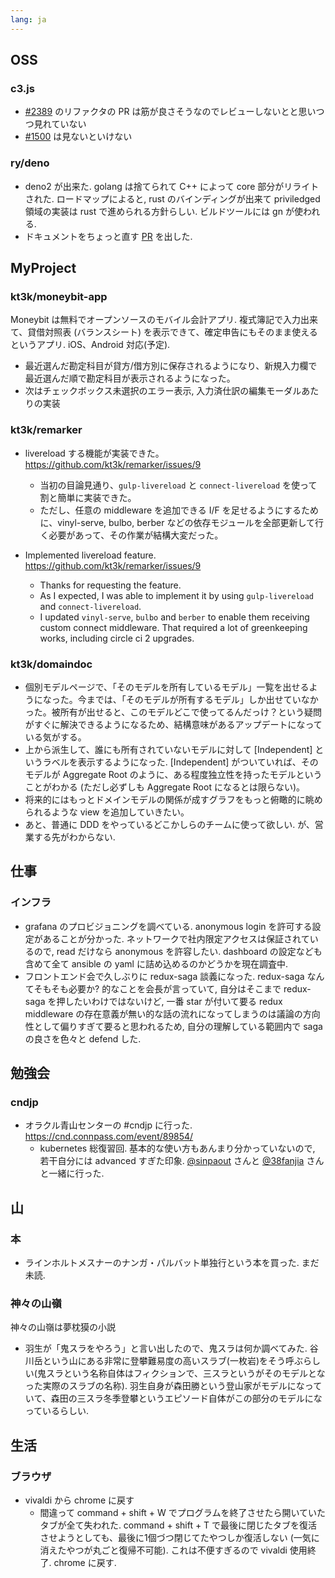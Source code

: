 ```yaml
---
lang: ja
---
```

## OSS

### c3.js

- [#2389](https://github.com/c3js/c3/pull/2389) のリファクタの PR は筋が良さそうなのでレビューしないとと思いつつ見れていない
- [#1500](https://github.com/c3js/c3/pull/1500) は見ないといけない

### ry/deno

- deno2 が出来た. golang は捨てられて C++ によって core 部分がリライトされた. ロードマップによると, rust のバインディングが出来て priviledged 領域の実装は rust で進められる方針らしい. ビルドツールには gn が使われる.
- ドキュメントをちょっと直す [PR](https://github.com/ry/deno/pull/263) を出した.

## MyProject

### kt3k/moneybit-app

Moneybit は無料でオープンソースのモバイル会計アプリ. 複式簿記で入力出来て、貸借対照表 (バランスシート) を表示できて、確定申告にもそのまま使えるというアプリ. iOS、Android 対応(予定).

- 最近選んだ勘定科目が貸方/借方別に保存されるようになり、新規入力欄で最近選んだ順で勘定科目が表示されるようになった。
- 次はチェックボックス未選択のエラー表示, 入力済仕訳の編集モーダルあたりの実装

### kt3k/remarker

- livereload する機能が実装できた。 https://github.com/kt3k/remarker/issues/9
  - 当初の目論見通り、`gulp-livereload` と `connect-livereload` を使って割と簡単に実装できた。
  - ただし、任意の middleware を追加できる I/F を足せるようにするために、vinyl-serve, bulbo, berber などの依存モジュールを全部更新して行く必要があって、その作業が結構大変だった。

- Implemented livereload feature. https://github.com/kt3k/remarker/issues/9
  - Thanks for requesting the feature.
  - As I expected, I was able to implement it by using `gulp-livereload` and `connect-livereload`.
  - I updated `vinyl-serve`, `bulbo` and `berber` to enable them receiving custom connect middleware. That required a lot of greenkeeping works, including circle ci 2 upgrades.

### kt3k/domaindoc

- 個別モデルページで、「そのモデルを所有しているモデル」一覧を出せるようになった。今までは、「そのモデルが所有するモデル」しか出せていなかった。被所有が出せると、このモデルどこで使ってるんだっけ？という疑問がすぐに解決できるようになるため、結構意味があるアップデートになっている気がする。
- 上から派生して、誰にも所有されていないモデルに対して [Independent] というラベルを表示するようになった. [Independent] がついていれば、そのモデルが Aggregate Root のように、ある程度独立性を持ったモデルということがわかる (ただし必ずしも Aggregate Root になるとは限らない)。
- 将来的にはもっとドメインモデルの関係が成すグラフをもっと俯瞰的に眺められるような view を追加していきたい。
- あと、普通に DDD をやっているどこかしらのチームに使って欲しい. が、営業する先がわからない.

## 仕事

### インフラ

- grafana のプロビジョニングを調べている. anonymous login を許可する設定があることが分かった. ネットワークで社内限定アクセスは保証されているので, read だけなら anonymous を許容したい. dashboard の設定なども含めて全て ansible の yaml に詰め込めるのかどうかを現在調査中.
- フロントエンド会で久しぶりに redux-saga 談義になった. redux-saga なんてそもそも必要か? 的なことを会長が言っていて, 自分はそこまで redux-saga を押したいわけではないけど, 一番 star が付いて要る redux middleware の存在意義が無い的な話の流れになってしまうのは議論の方向性として偏りすぎて要ると思われるため, 自分の理解している範囲内で saga の良さを色々と defend した.

## 勉強会

### cndjp

- オラクル青山センターの #cndjp に行った. https://cnd.connpass.com/event/89854/
  - kubernetes 総復習回. 基本的な使い方もあんまり分かっていないので, 若干自分には advanced すぎた印象. [@sinpaout](https://github.com/sinpaout) さんと [@38fanjia](https://github.com/38fanjia) さんと一緒に行った.

## 山

### 本

- ラインホルトメスナーのナンガ・パルバット単独行という本を買った. まだ未読.

### 神々の山嶺

神々の山嶺は夢枕獏の小説

- 羽生が「鬼スラをやろう」と言い出したので、鬼スラは何か調べてみた. 谷川岳という山にある非常に登攀難易度の高いスラブ(一枚岩)をそう呼ぶらしい(鬼スラという名称自体はフィクションで、三スラというがそのモデルとなった実際のスラブの名称). 羽生自身が森田勝という登山家がモデルになっていて、森田の三スラ冬季登攀というエピソード自体がこの部分のモデルになっているらしい.

## 生活

### ブラウザ

- vivaldi から chrome に戻す
  - 間違って command + shift + W でプログラムを終了させたら開いていたタブが全て失われた. command + shift + T で最後に閉じたタブを復活させようとしても、最後に1個づつ閉じてたやつしか復活しない (一気に消えたやつが丸ごと復帰不可能). これは不便すぎるので vivaldi 使用終了. chrome に戻す.

